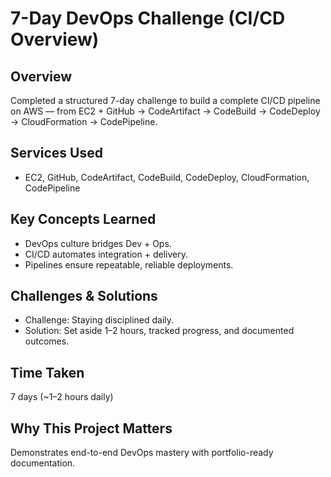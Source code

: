 # 7-Day DevOps Challenge (CI/CD Overview)

## Overview
Completed a structured 7-day challenge to build a complete CI/CD pipeline on AWS — from EC2 + GitHub → CodeArtifact → CodeBuild → CodeDeploy → CloudFormation → CodePipeline.

## Services Used
- EC2, GitHub, CodeArtifact, CodeBuild, CodeDeploy, CloudFormation, CodePipeline  

## Key Concepts Learned
- DevOps culture bridges Dev + Ops.  
- CI/CD automates integration + delivery.  
- Pipelines ensure repeatable, reliable deployments.  

## Challenges & Solutions
- Challenge: Staying disciplined daily.  
- Solution: Set aside 1–2 hours, tracked progress, and documented outcomes.  

## Time Taken
7 days (~1–2 hours daily)  

## Why This Project Matters
Demonstrates end-to-end DevOps mastery with portfolio-ready documentation.
